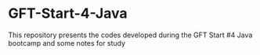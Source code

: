 # GFT-Start-4-Java
This repository presents the codes developed during the GFT Start #4 Java bootcamp and some notes for study
